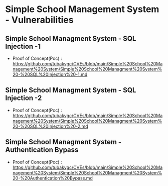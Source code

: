# Simple School Management System - Vulnerabilities

## Simple School Managment System - SQL Injection -1
+ Proof of Concept(Poc) : https://github.com/tubakvgc/CVEs/blob/main/Simple%20School%20Management%20System/Simple%20School%20Managment%20System%20-%20SQL%20Injection%20-1.md

## Simple School Managment System - SQL Injection -2
+ Proof of Concept(Poc) : https://github.com/tubakvgc/CVEs/blob/main/Simple%20School%20Management%20System/Simple%20School%20Managment%20System%20-%20SQL%20Injection%20-2.md

## Simple School Managment System - Authentication Bypass
+ Proof of Concept(Poc) : https://github.com/tubakvgc/CVEs/blob/main/Simple%20School%20Management%20System/Simple%20School%20Managment%20System%20-%20Authentication%20Bypass.md
